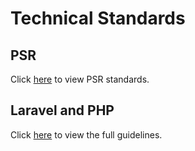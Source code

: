 # Technical Standards

## PSR

Click [here](psr/README.md) to view PSR standards.

## Laravel and PHP

Click [here](https://spatie.be/guidelines/laravel-php) to view the full guidelines.
